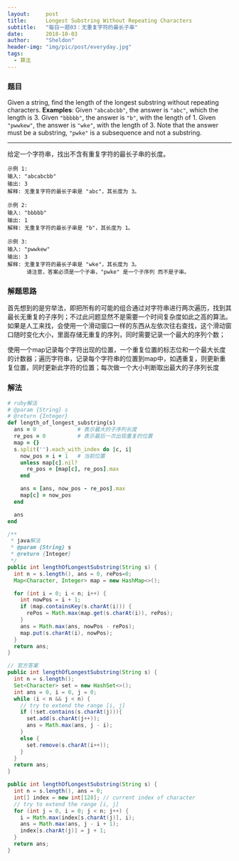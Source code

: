 ```yaml
---
layout:     post
title:      Longest Substring Without Repeating Characters
subtitle:   "每日一题03：无重复字符的最长子串"
date:       2018-10-03
author:     "Sheldon"
header-img: "img/pic/post/everyday.jpg"
tags:       
  - 算法
---
```


### 题目
Given a string, find the length of the longest substring without repeating characters.
**Examples**:
Given `"abcabcbb"`, the answer is `"abc"`, which the length is 3.
Given `"bbbbb"`, the answer is `"b"`, with the length of 1.
Given `"pwwkew"`, the answer is `"wke"`, with the length of 3. Note that the answer must be a substring, `"pwke"` is a subsequence and not a substring.

---
给定一个字符串，找出不含有重复字符的最长子串的长度。

```
示例 1:
输入: "abcabcbb"
输出: 3 
解释: 无重复字符的最长子串是 "abc"，其长度为 3。

示例 2:
输入: "bbbbb"
输出: 1
解释: 无重复字符的最长子串是 "b"，其长度为 1。

示例 3:
输入: "pwwkew"
输出: 3
解释: 无重复字符的最长子串是 "wke"，其长度为 3。
      请注意，答案必须是一个子串，"pwke" 是一个子序列 而不是子串。
```

### 解题思路
首先想到的是穷举法，即把所有的可能的组合通过对字符串进行两次遍历，找到其最长无重复的子序列；不过此问题显然不是需要一个时间复杂度如此之高的算法。
如果是人工来找，会使用一个滑动窗口一样的东西从左依次往右查找，这个滑动窗口随时变化大小，里面存储无重复的序列，同时需要记录一个最大的序列个数；

使用一个map记录每个字符出现的位置，一个重复位置的标志位和一个最大长度的计数器；遍历字符串，记录每个字符串的位置到map中，如遇重复，则更新重复位置，同时更新此字符的位置；每次做一个大小判断取出最大的子序列长度

### 解法

```ruby
# ruby解法
# @param {String} s
# @return {Integer}
def length_of_longest_substring(s)
  ans = 0             # 表示最大的子序列长度
  re_pos = 0          # 表示最后一次出现重复的位置
  map = {}
  s.split('').each_with_index do |c, i|
    now_pos = i + 1   # 当前位置
    unless map[c].nil?
      re_pos = [map[c], re_pos].max
    end

    ans = [ans, now_pos - re_pos].max
    map[c] = now_pos
  end

  ans
end
```

```java
/**
 * java解法
 * @param {String} s
 * @return {Integer}
 */
public int lengthOfLongestSubstring(String s) {
  int n = s.length(), ans = 0, rePos=0;
  Map<Character, Integer> map = new HashMap<>();

  for (int i = 0; i < n; i++) {
    int nowPos = i + 1;
    if (map.containsKey(s.charAt(i))) {
      rePos = Math.max(map.get(s.charAt(i)), rePos);
    }
    ans = Math.max(ans, nowPos - rePos);
    map.put(s.charAt(i), nowPos);
  }
  return ans;
}
```

```java
// 官方答案
public int lengthOfLongestSubstring(String s) {
  int n = s.length();
  Set<Character> set = new HashSet<>();
  int ans = 0, i = 0, j = 0;
  while (i < n && j < n) {
    // try to extend the range [i, j]
    if (!set.contains(s.charAt(j))){
      set.add(s.charAt(j++));
      ans = Math.max(ans, j - i);
    }
    else {
      set.remove(s.charAt(i++));
    }
  }
  return ans;
}

public int lengthOfLongestSubstring(String s) {
  int n = s.length(), ans = 0;
  int[] index = new int[128]; // current index of character
  // try to extend the range [i, j]
  for (int j = 0, i = 0; j < n; j++) {
    i = Math.max(index[s.charAt(j)], i);
    ans = Math.max(ans, j - i + 1);
    index[s.charAt(j)] = j + 1;
  }
  return ans;
}
```
